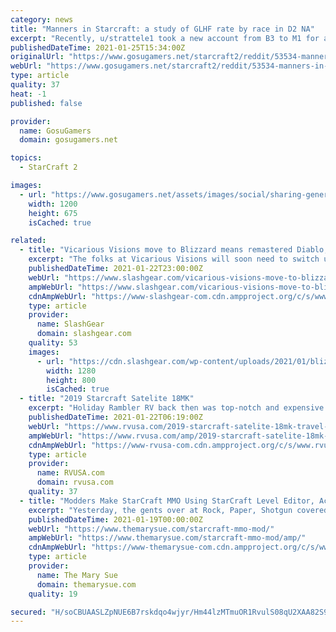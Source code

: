 ```yaml
---
category: news
title: "Manners in Starcraft: a study of GLHF rate by race in D2 NA"
excerpt: "Recently, u/strattele1 took a new account from B3 to M1 for all three races. He posted a data set on manners in SC2 from his run through the ladder. This data set looked at a few different things"
publishedDateTime: 2021-01-25T15:34:00Z
originalUrl: "https://www.gosugamers.net/starcraft2/reddit/53534-manners-in-starcraft-a-study-of-glhf-rate-by-race-in-d2-na"
webUrl: "https://www.gosugamers.net/starcraft2/reddit/53534-manners-in-starcraft-a-study-of-glhf-rate-by-race-in-d2-na"
type: article
quality: 37
heat: -1
published: false

provider:
  name: GosuGamers
  domain: gosugamers.net

topics:
  - StarCraft 2

images:
  - url: "https://www.gosugamers.net/assets/images/social/sharing-generic-253163b9.jpg"
    width: 1200
    height: 675
    isCached: true

related:
  - title: "Vicarious Visions move to Blizzard means remastered Diablo, Starcraft, Warcraft"
    excerpt: "The folks at Vicarious Visions will soon need to switch up their digital business cards. Back in the year 2005, the developer brand and its developers were acquired by the folks at Activision. In"
    publishedDateTime: 2021-01-22T23:00:00Z
    webUrl: "https://www.slashgear.com/vicarious-visions-move-to-blizzard-means-remastered-diablo-starcraft-warcraft-22656410/"
    ampWebUrl: "https://www.slashgear.com/vicarious-visions-move-to-blizzard-means-remastered-diablo-starcraft-warcraft-22656410/amp/"
    cdnAmpWebUrl: "https://www-slashgear-com.cdn.ampproject.org/c/s/www.slashgear.com/vicarious-visions-move-to-blizzard-means-remastered-diablo-starcraft-warcraft-22656410/amp/"
    type: article
    provider:
      name: SlashGear
      domain: slashgear.com
    quality: 53
    images:
      - url: "https://cdn.slashgear.com/wp-content/uploads/2021/01/blizzard23.jpg"
        width: 1280
        height: 800
        isCached: true
  - title: "2019 Starcraft Satelite 18MK"
    excerpt: "Holiday Rambler RV back then was top-notch and expensive. Check out this awesome vintage RV on this week’s #throwbackthursday feature. The 1992 Holiday Rambler Aluma-Lite TT 32FK is in immaculate condition for being 25 years old."
    publishedDateTime: 2021-01-22T06:19:00Z
    webUrl: "https://www.rvusa.com/2019-starcraft-satelite-18mk-travel-trailer-2942856"
    ampWebUrl: "https://www.rvusa.com/amp/2019-starcraft-satelite-18mk-travel-trailer-2942856"
    cdnAmpWebUrl: "https://www-rvusa-com.cdn.ampproject.org/c/s/www.rvusa.com/amp/2019-starcraft-satelite-18mk-travel-trailer-2942856"
    type: article
    provider:
      name: RVUSA.com
      domain: rvusa.com
    quality: 37
  - title: "Modders Make StarCraft MMO Using StarCraft Level Editor, Activison-Blizzard Invokes Copyright Infringement"
    excerpt: "Yesterday, the gents over at Rock, Paper, Shotgun covered a StarCraft II mod which turned the game into an MMO, obviously named World of StarCraft. The mod was in very early stages, but a video ..."
    publishedDateTime: 2021-01-19T00:00:00Z
    webUrl: "https://www.themarysue.com/starcraft-mmo-mod/"
    ampWebUrl: "https://www.themarysue.com/starcraft-mmo-mod/amp/"
    cdnAmpWebUrl: "https://www-themarysue-com.cdn.ampproject.org/c/s/www.themarysue.com/starcraft-mmo-mod/amp/"
    type: article
    provider:
      name: The Mary Sue
      domain: themarysue.com
    quality: 19

secured: "H/soCBUAASLZpNUE6B7rskdqo4wjyr/Hm44lzMTmuOR1RvulS08qU2XAA82S98WXp728EEFgw4K43c5kTWohV1zkIeCqqeqlacaw8z4MqdXjHrpDdnU1XwNYPk14HnfgzFtTj54cihUqqO9ZSqogETFgGjtpVuSrkQqhj90Krmnyx9q/z7PZw/kLlR+Vee621OQseE8iXMWmz2bHUkD0DDx9N1nLaMVzpx5M33LtlXCzMI2TKJBjB/KSsffVQVBzptE0dcJZZiwjzrlWQOzKmLtweQNshB1nMi0pdp/JDyBWM9WqwpeneB59kdg9TmNu8ZhI6ql2FGw0Mzn+Tx3LFbMIbDnzUiloTHIN5iu4isU=;pMudRH7CQ432APMWthpt3Q=="
---
```


